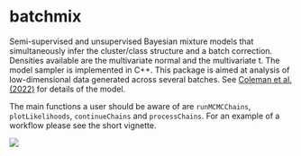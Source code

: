 # batchmix
Semi-supervised and unsupervised Bayesian mixture models that 
simultaneously infer the cluster/class structure and a batch correction. 
Densities available are the multivariate normal and the multivariate t. 
The model sampler is implemented in C++. This package is aimed at analysis of 
low-dimensional data generated across several batches. See 
[Coleman et al. (2022)](https://doi.org/10.1101/2022.01.14.476352) for details
of the model.

The main functions a user should be aware of are ``runMCMCChains``, ``plotLikelihoods``, ``continueChains`` and ``processChains``. For an example of a workflow please see the short vignette.

[![](https://cranlogs.r-pkg.org/badges/batchmix)](https://cran.r-project.org/package=batchmix)
